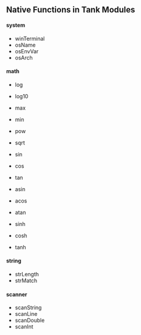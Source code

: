 ## Native Functions in Tank Modules

#### system
- winTerminal
- osName
- osEnvVar
- osArch

#### math
- log
- log10

- max
- min

- pow
- sqrt

- sin
- cos
- tan

- asin
- acos
- atan

- sinh
- cosh
- tanh

#### string
- strLength
- strMatch

#### scanner
- scanString
- scanLine
- scanDouble
- scanInt


